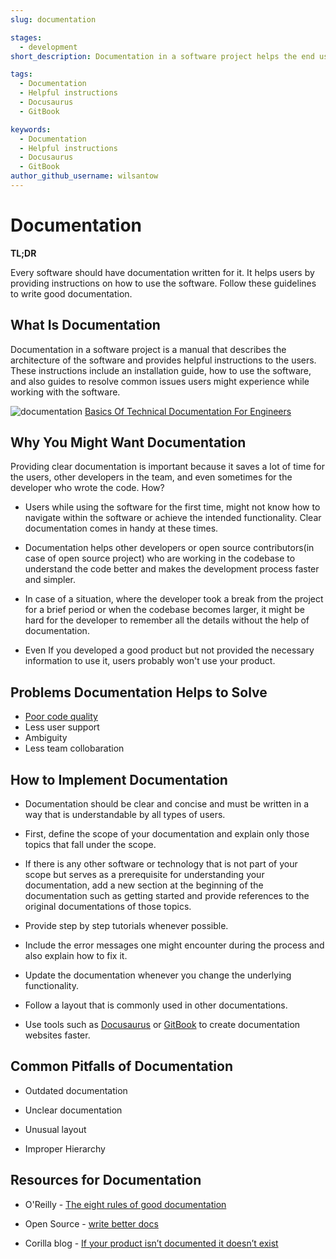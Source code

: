 ```yaml
---
slug: documentation

stages:
  - development
short_description: Documentation in a software project helps the end users to use the software effectively and saves a lot of time for them while trying to troubleshoot issues.

tags:
  - Documentation
  - Helpful instructions
  - Docusaurus
  - GitBook

keywords:
  - Documentation
  - Helpful instructions
  - Docusaurus
  - GitBook
author_github_username: wilsantow
---
```


# Documentation

**TL;DR**

Every software should have documentation written for it. It helps users by providing instructions on how to use the software. Follow these guidelines to write good documentation.

## What Is Documentation

Documentation in a software project is a manual that describes the architecture of the software and provides helpful instructions to the users. These instructions include an installation guide, how to use the software, and also guides to resolve common issues users might experience while working with the software.

![documentation](/files/documentation)
[Basics Of Technical Documentation For Engineers](https://medium.com/datasheetest-by-tdsmaker/basics-of-technical-documentation-for-engineers-36deab8d1220)

## Why You Might Want Documentation

Providing clear documentation is important because it saves a lot of time for the users, other developers in the team, and even sometimes for the developer who wrote the code. How?

- Users while using the software for the first time, might not know how to navigate within the software or achieve the intended functionality. Clear documentation comes in handy at these times.

- Documentation helps other developers or open source contributors(in case of open source project) who are working in the codebase to understand the code better and makes the development process faster and simpler.

- In case of a situation, where the developer took a break from the project for a brief period or when the codebase becomes larger, it might be hard for the developer to remember all the details without the help of documentation.

- Even If you developed a good product but not provided the necessary information to use it, users probably won't use your product.

## Problems Documentation Helps to Solve

- [Poor code quality](/problems/poor-code-quality)
- Less user support
- Ambiguity
- Less team collobaration

## How to Implement Documentation

- Documentation should be clear and concise and must be written in a way that is understandable by all types of users.

- First, define the scope of your documentation and explain only those topics that fall under the scope.

- If there is any other software or technology that is not part of your scope but serves as a prerequisite for understanding your documentation, add a new section at the beginning of the documentation such as getting started and provide references to the original documentations of those topics.

- Provide step by step tutorials whenever possible.

- Include the error messages one might encounter during the process and also explain how to fix it.

- Update the documentation whenever you change the underlying functionality.

- Follow a layout that is commonly used in other documentations.

- Use tools such as [Docusaurus](https://docusaurus.io/) or [GitBook](https://www.gitbook.com/) to create documentation websites faster.

## Common Pitfalls of Documentation

- Outdated documentation

- Unclear documentation

- Unusual layout

- Improper Hierarchy

## Resources for Documentation

- O'Reilly - [The eight rules of good documentation](https://www.oreilly.com/content/the-eight-rules-of-good-documentation/)

- Open Source - [write better docs](https://opensource.com/business/15/5/write-better-docs)

- Corilla blog - [If your product isn’t documented it doesn’t exist](https://medium.com/corilla-blog/if-your-product-isnt-documented-it-doesn-t-exist-c9d16dc5b620)
